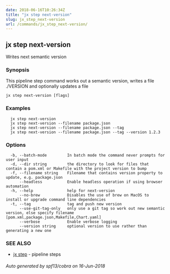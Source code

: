 ```yaml
---
date: 2018-06-16T10:26:34Z
title: "jx step next-version"
slug: jx_step_next-version
url: /commands/jx_step_next-version/
---
```

## jx step next-version

Writes next semantic version

### Synopsis

This pipeline step command works out a semantic version, writes a file ./VERSION and optionally updates a file

```
jx step next-version [flags]
```

### Examples

```
  jx step next-version
  jx step next-version --filename package.json
  jx step next-version --filename package.json --tag
  jx step next-version --filename package.json --tag --version 1.2.3
```

### Options

```
  -b, --batch-mode         In batch mode the command never prompts for user input
  -d, --dir string         the directory to look for files that contain a pom.xml or Makefile with the project version to bump
  -f, --filename string    Filename that contains version property to update, e.g. package.json
      --headless           Enable headless operation if using browser automation
  -h, --help               help for next-version
      --no-brew            Disables the use of brew on MacOS to install or upgrade command line dependencies
  -t, --tag                tag and push new version
      --use-git-tag-only   only use a git tag so work out new semantic version, else specify filename [pom.xml,package.json,Makefile,Chart.yaml]
      --verbose            Enable verbose logging
      --version string     optional version to use rather than generating a new one
```

### SEE ALSO

* [jx step](/commands/jx_step/)	 - pipeline steps

###### Auto generated by spf13/cobra on 16-Jun-2018
